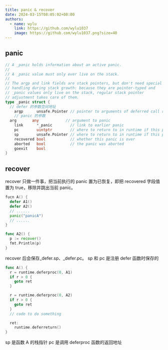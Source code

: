 ```yaml
---
title: panic & recover
date: 2024-03-15T08:05:02+08:00
authors:
  - name: wylu
    link: https://github.com/wylu1037
    image: https://github.com/wylu1037.png?size=40
---
```


## panic

```go
// A _panic holds information about an active panic.
//
// A _panic value must only ever live on the stack.
//
// The argp and link fields are stack pointers, but don't need special
// handling during stack growth: because they are pointer-typed and
// _panic values only live on the stack, regular stack pointer
// adjustment takes care of them.
type _panic struct {
  // defer 的参数空间地址
	argp      unsafe.Pointer // pointer to arguments of deferred call run during panic; cannot move - known to liblink
	// panic 的参数
  arg       any            // argument to panic
	link      *_panic        // link to earlier panic
	pc        uintptr        // where to return to in runtime if this panic is bypassed
	sp        unsafe.Pointer // where to return to in runtime if this panic is bypassed
	recovered bool           // whether this panic is over
	aborted   bool           // the panic was aborted
	goexit    bool
}
```

## recover

recover 只做一件事，把当前执行的 panic 置为已恢复，即把 recovered 字段值置为 true，移除并跳出当前 panic。

```go
fucn A() {
  defer A1()
  defer A2()
  // ......
  panic("panicA")
  // ......
}

func A2() {
  p := recover()
  fmt.Println(p)
}
```

recover 后会保存\_defer.sp、\_defer.pc。
sp 和 pc 是注册 defer 函数时保存的

```go
func A() {
  r = runtime.deferproc(0, A1)
  if r > 0 {
    goto ret
  }

  r = runtime.deferproc(0, A2)
  if r > 0 {
    goto ret
  }
  // code to do something

  ret:
    runtime.deferreturn()
}
```

sp 是函数 A 的栈指针
pc 是调用 deferproc 函数的返回地址

